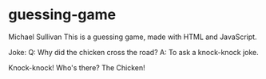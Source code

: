 # guessing-game
Michael Sullivan
This is a guessing game, made with HTML and JavaScript.

Joke:
Q: Why did the chicken cross the road?
A: To ask a knock-knock joke.

Knock-knock!
Who's there?
The Chicken!